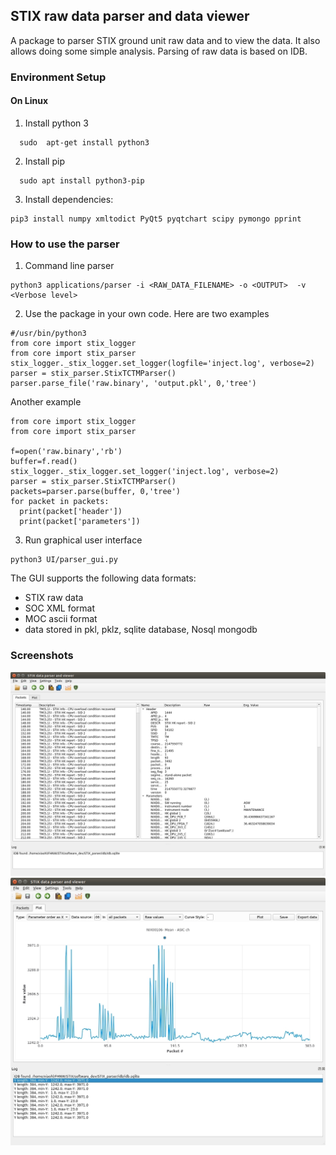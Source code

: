 ## STIX raw data parser and data viewer

A package to parser STIX ground unit raw data and to view the data. It also allows doing some simple analysis. 
Parsing of raw data is based on IDB.  

### Environment Setup

#### On Linux 
1. Install python 3
  ```
    sudo  apt-get install python3
  ```
2. Install pip
  ```
    sudo apt install python3-pip
  ```
3. Install dependencies:
```
pip3 install numpy xmltodict PyQt5 pyqtchart scipy pymongo pprint
```


### How to use the parser
1. Command line parser
```
python3 applications/parser -i <RAW_DATA_FILENAME> -o <OUTPUT>  -v  <Verbose level>
```


2. Use the package in your own code.  Here are two examples


```
#/usr/bin/python3 
from core import stix_logger
from core import stix_parser
stix_logger._stix_logger.set_logger(logfile='inject.log', verbose=2)
parser = stix_parser.StixTCTMParser()
parser.parse_file('raw.binary', 'output.pkl', 0,'tree')
```
Another example

```
from core import stix_logger
from core import stix_parser

f=open('raw.binary','rb')
buffer=f.read()
stix_logger._stix_logger.set_logger('inject.log', verbose=2)
parser = stix_parser.StixTCTMParser()
packets=parser.parse(buffer, 0,'tree')
for packet in packets:
  print(packet['header'])
  print(packet['parameters'])
```





 
  

3. Run graphical user interface 
````
python3 UI/parser_gui.py
````
The GUI supports the following data formats:
- STIX raw data
- SOC XML format
- MOC ascii format
- data stored in  pkl, pklz, sqlite database, Nosql mongodb

### Screenshots

![GU data parser GUI](screenshots/stix_parser_1.jpg)
![GU data parser GUI](screenshots/stix_parser_2.jpg)
